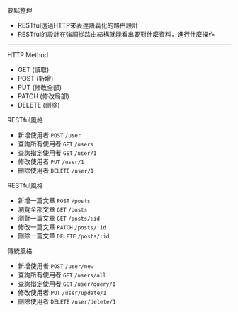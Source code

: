 要點整理
- RESTful透過HTTP來表達語義化的路由設計
- RESTful的設計在強調從路由結構就能看出要對什麼資料，進行什麼操作

---

HTTP Method
* GET (讀取)
* POST (新增)
* PUT (修改全部)
* PATCH (修改局部)
* DELETE (刪除)

RESTful風格
* 新增使用者 `POST` `/user`
* 查詢所有使用者 `GET` `/users`
* 查詢指定使用者 `GET` `/user/1`
* 修改使用者 `PUT` `/user/1`
* 刪除使用者 `DELETE` `/user/1`

RESTful風格
* 新增一篇文章 `POST` `/posts`
* 瀏覽全部文章 `GET` `/posts`
* 瀏覽一篇文章 `GET` `/posts/:id`
* 修改一篇文章 `PATCH` `/posts/:id`
* 刪除一篇文章 `DELETE` `/posts/:id`

傳統風格
* 新增使用者 `POST` `/user/new`
* 查詢所有使用者 `GET` `/users/all`
* 查詢指定使用者 `GET` `/user/query/1`
* 修改使用者 `PUT` `/user/update/1`
* 刪除使用者 `DELETE` `/user/delete/1`